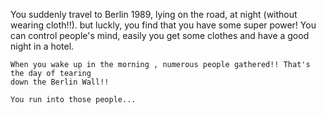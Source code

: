 You suddenly travel to Berlin 1989, lying on the road, at night (without wearing cloth!!).
but luckly, you find that you have some super power! You can control people's mind, easily 
you get some clothes and have a good night in a hotel. 

	When you wake up in the morning , numerous people gathered!! That's the day of tearing 
	down the Berlin Wall!!

	You run into those people...